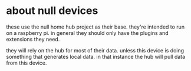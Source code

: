 # about null devices

these use the null home hub project as their base. they're intended to run on a raspberry pi. in general they should only have the plugins and extensions they need.

they will rely on the hub for most of their data. unless this device is doing something that generates local data. in that instance the hub will pull data from this device.

